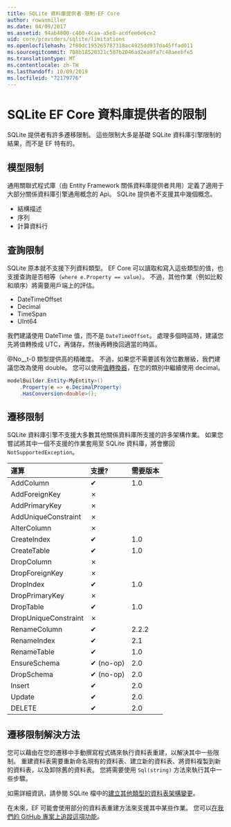 ```yaml
---
title: SQLite 資料庫提供者-限制-EF Core
author: rowanmiller
ms.date: 04/09/2017
ms.assetid: 94ab4800-c460-4caa-a5e8-acdfee6e6ce2
uid: core/providers/sqlite/limitations
ms.openlocfilehash: 2f80dc195265787318ac4925dd937da45ffad011
ms.sourcegitcommit: 708b18520321c587b2046ad2ea9fa7c48aeebfe5
ms.translationtype: MT
ms.contentlocale: zh-TW
ms.lasthandoff: 10/09/2019
ms.locfileid: "72179776"
---
```

# <a name="sqlite-ef-core-database-provider-limitations"></a>SQLite EF Core 資料庫提供者的限制

SQLite 提供者有許多遷移限制。 這些限制大多是基礎 SQLite 資料庫引擎限制的結果，而不是 EF 特有的。

## <a name="modeling-limitations"></a>模型限制

通用關聯式程式庫（由 Entity Framework 關係資料庫提供者共用）定義了適用于大部分關係資料庫引擎通用概念的 Api。 SQLite 提供者不支援其中幾個概念。

* 結構描述
* 序列
* 計算資料行

## <a name="query-limitations"></a>查詢限制

SQLite 原本就不支援下列資料類型。 EF Core 可以讀取和寫入這些類型的值，也支援查詢是否相等（`where e.Property == value`）。 不過，其他作業（例如比較和順序）將需要用戶端上的評估。

* DateTimeOffset
* Decimal
* TimeSpan
* UInt64

我們建議使用 DateTime 值，而不是 `DateTimeOffset`。 處理多個時區時，建議您先將值轉換成 UTC，再儲存，然後再轉換回適當的時區。

@No__t-0 類型提供高的精確度。 不過，如果您不需要該有效位數層級，我們建議您改為使用 double。 您可以使用[值轉換器](../../modeling/value-conversions.md)，在您的類別中繼續使用 decimal。

``` csharp
modelBuilder.Entity<MyEntity>()
    .Property(e => e.DecimalProperty)
    .HasConversion<double>();
```

## <a name="migrations-limitations"></a>遷移限制

SQLite 資料庫引擎不支援大多數其他關係資料庫所支援的許多架構作業。 如果您嘗試將其中一個不支援的作業套用至 SQLite 資料庫，將會擲回 `NotSupportedException`。

| 運算            | 支援? | 需要版本 |
|:---------------------|:-----------|:-----------------|
| AddColumn            | ✔          | 1.0              |
| AddForeignKey        | ✗          |                  |
| AddPrimaryKey        | ✗          |                  |
| AddUniqueConstraint  | ✗          |                  |
| AlterColumn          | ✗          |                  |
| CreateIndex          | ✔          | 1.0              |
| CreateTable          | ✔          | 1.0              |
| DropColumn           | ✗          |                  |
| DropForeignKey       | ✗          |                  |
| DropIndex            | ✔          | 1.0              |
| DropPrimaryKey       | ✗          |                  |
| DropTable            | ✔          | 1.0              |
| DropUniqueConstraint | ✗          |                  |
| RenameColumn         | ✔          | 2.2.2            |
| RenameIndex          | ✔          | 2.1              |
| RenameTable          | ✔          | 1.0              |
| EnsureSchema         | ✔ (no-op)  | 2.0              |
| DropSchema           | ✔ (no-op)  | 2.0              |
| Insert               | ✔          | 2.0              |
| Update               | ✔          | 2.0              |
| DELETE               | ✔          | 2.0              |

## <a name="migrations-limitations-workaround"></a>遷移限制解決方法

您可以藉由在您的遷移中手動撰寫程式碼來執行資料表重建，以解決其中一些限制。 重建資料表需要重新命名現有的資料表、建立新的資料表、將資料複製到新的資料表，以及卸除舊的資料表。 您將需要使用 `Sql(string)` 方法來執行其中一些步驟。

如需詳細資訊，請參閱 SQLite 檔中的[建立其他類型的資料表架構變更](https://sqlite.org/lang_altertable.html#otheralter)。

在未來，EF 可能會使用部分的資料表重建方法來支援其中某些作業。 您可以[在我們的 GitHub 專案上追蹤這項功能](https://github.com/aspnet/EntityFrameworkCore/issues/329)。
